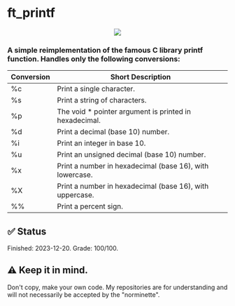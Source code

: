 # ft_printf

<p align="center">
  <img src="https://www.log2base2.com/images/c/print-variables.png"/>
  </p>

### A simple reimplementation of the famous C library printf function. Handles only the following conversions:

 | Conversion | Short Description                                                                             |
 |------------|-----------------------------------------------------------------------------------------------|
 | %c         | Print a single character.                                                                     |
 | %s         | Print a string of characters.                                                                 |
 | %p         | The void * pointer argument is printed in hexadecimal.                                        |
 | %d         | Print a decimal (base 10) number.                                                             |
 | %i         | Print an integer in base 10.                                                                  |
 | %u         | Print an unsigned decimal (base 10) number.                                                   |
 | %x         | Print a number in hexadecimal (base 16), with lowercase.                                      |
 | %X         | Print a number in hexadecimal (base 16), with uppercase.                                      |
 | %%         | Print a percent sign.                                                                         |

## ✅ Status
Finished: 2023-12-20. Grade: 100/100.


## ⚠️ Keep it in mind.
Don't copy, make your own code. My repositories are for understanding and will not necessarily be accepted by the "norminette".
